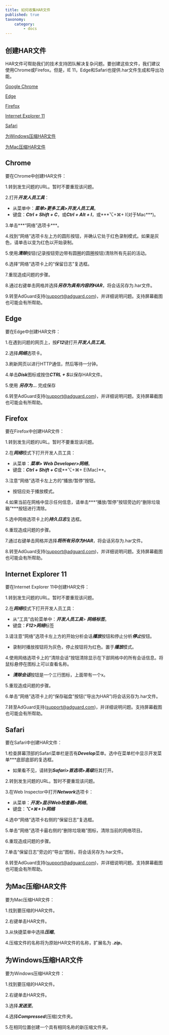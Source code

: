 ```yaml
---
title: 如何收集HAR文件
published: true
taxonomy:
    category:
        - docs
---
```


## 创建HAR文件

HAR文件可帮助我们的技术支持团队解决复杂问题。要创建这些文件，我们建议使用Chrome或Firefox。但是，IE 11，Edge和Safari也提供.har文件生成和导出功能。

[Google Chrome](＃chrome)

[Edge](＃edge)

[Firefox](＃firefox)

[Internet Explorer 11](＃ie11)

[Safari](＃safari)

[为Windows压缩HAR文件](＃harwindows)

[为Mac压缩HAR文件](＃harmac)

## <a id="chrome"></a> Chrome

要在Chrome中创建HAR文件：

1.转到发生问题的URL。暂时不要重现该问题。

2.打开***开发人员工具***：

- 从菜单中：***菜单>更多工具>开发人员工具***。
- 键盘：***Ctrl + Shift + C***，或***Ctrl + Alt + I***，或***⌥+⌘+ I(对于Mac***)。

3.单击***“网络”选项卡***。

4.找到“网络”选项卡左上方的圆形按钮，并确认它处于红色录制模式。如果是灰色，请单击以变为红色以开始录制。

5.使用***清除***按钮(记录按钮旁边带有圆圈的圆圈按钮)清除所有先前的活动。

6.选择“网络”选项卡上的“保留日志”复选框。

7.重现造成问题的步骤。

8.通过右键单击网格并选择***另存为具有内容的HAR***，将会话另存为.har文件。

9.转至AdGuard支持(support@adguard.com)，并详细说明问题。支持屏幕截图也可能会有所帮助。


## <a id="edge"></a>Edge

要在Edge中创建HAR文件：

1.在遇到问题的网页上，按***F12***键打开***开发人员工具***。

2.选择***网络***选项卡。

3.刷新网页以进行HTTP通信，然后等待一分钟。

4.单击***Disk***图标或按住***CTRL + S***以保存HAR文件。

5.使用 ***另存为…*** 完成保存

6.转至AdGuard支持(support@adguard.com)，并详细说明问题。支持屏幕截图也可能会有所帮助。

## <a id="firefox"></a> Firefox

要在Firefox中创建HAR文件：

1.转到发生问题的URL。暂时不要重现该问题。

2.在***网络***模式下打开开发人员工具：
- 从菜单：***菜单> Web Developer>网络***。
- 键盘：***Ctrl + Shift + C***或**⌥+⌘+ E(Mac)**。

3.注意“网络”选项卡左上方的“播放/暂停”按钮。
- 按钮应处于播放模式。

4.如果当前在网格中显示任何信息，请单击***“播放/暂停”按钮旁边的“删除垃圾箱”***按钮进行清除。

5.选中网络选项卡上的***持久日志***复选框。

6.重现造成问题的步骤。

7.通过右键单击网格并选择***将所有另存为HAR***，将会话另存为.har文件。

8.转至AdGuard支持(support@adguard.com)，并详细说明问题。支持屏幕截图也可能会有所帮助。

## <a id="ie11"></a> Internet Explorer 11

要在Internet Explorer 11中创建HAR文件：

1.转到发生问题的URL。暂时不要重现该问题。

2.在***网络***模式下打开开发人员工具：
- 从“工具”齿轮菜单中：***开发人员工具***> ***网络标签***。
- 键盘：***F12>网络***标签

3.请注意“网络”选项卡左上方的开始分析会话***播放***按钮和停止分析***停止***按钮。
- 录制时播放按钮将为灰色，停止按钮将为红色。置于***播放***模式。

4.使用网络选项卡上的“清除会话”按钮清除显示在下部网格中的所有会话信息。将鼠标悬停在图标上可以查看名称。
- ***清除会话***按钮是一个三行图标，上面带有一个x。

5.重现造成问题的步骤。

6.单击“网络”选项卡上的“保存磁盘”按钮(“导出为HAR”)将会话另存为.har文件。

7.转至AdGuard支持(support@adguard.com)，并详细说明问题。支持屏幕截图也可能会有所帮助。

## <a id="safari"></a> Safari

要在Safari中创建HAR文件：

1.检查屏幕顶部的Safari菜单栏是否有***Develop***菜单。选中在菜单栏中显示开发菜单***底部底部的复选框。
- 如果看不见，请转到***Safari>首选项>高级***将其打开。

2.转到发生问题的URL。暂时不要重现该问题。

3.在Web Inspector中打开***Network***选项卡：
- 从菜单：***开发>显示Web检查器>网络***。
- 键盘：***⌥+⌘+ I>网络***

4.选中“网络”选项卡右侧的“保留日志”复选框。

5.单击“网络”选项卡最右侧的“删除垃圾箱”图标，清除当前的网络项目。

6.重现造成问题的步骤。

7.单击“保留日志”旁边的“导出”图标，将会话另存为.har文件。

8.转至AdGuard支持(support@adguard.com)，并详细说明问题。支持屏幕截图也可能会有所帮助。


## <a id="harmac"></a>为Mac压缩HAR文件

要为Mac压缩HAR文件：

1.找到要压缩的HAR文件。

2.右键单击HAR文件。

3.从快捷菜单中选择***压缩***。

4.压缩文件的名称将为原始HAR文件的名称，扩展名为 ***.zip***。

## <a id="harwindows"></a>为Windows压缩HAR文件

要为Windows压缩HAR文件：

1.找到要压缩的HAR文件。

2.右键单击HAR文件。

3.选择***发送至***。

4.选择***Compressed***(压缩)文件夹。

5.在相同位置创建一个具有相同名称的新压缩文件夹。
